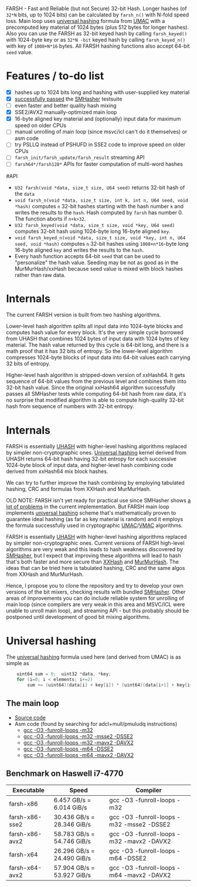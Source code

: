 FARSH - Fast and Reliable (but not Secure) 32-bit Hash. Longer hashes (of `32*N` bits, up to 1024 bits) can be calculated by `farsh_n()` with N-fold speed loss. Main loop uses [universal hashing](http://en.wikipedia.org/wiki/Universal_hashing) formula from [UMAC](http://en.wikipedia.org/wiki/UMAC) with a precomputed key material of 1024 bytes (plus 512 bytes for longer hashes). Also you can use the FARSH as 32-bit keyed hash by calling `farsh_keyed()` with 1024-byte key or as `32*N -bit` keyed hash by calling `farsh_keyed_n()` with key of `1008+N*16` bytes. All FARSH hashing functions also accept 64-bit `seed` value.

# Features / to-do list
- [x] hashes up to 1024 bits long and hashing with user-supplied key material
- [x] [successfully passed](SMHasher/reports/smhasher-farsh32-report.txt) the [SMHasher](https://code.google.com/p/smhasher) testsuite
- [ ] even faster and better quality hash mixing
- [x] SSE2/AVX2 manually-optimized main loop
- [x] 16-byte aligned key material and (optionally) input data for maximum speed on older CPUs
- [ ] manual unrolling of main loop (since msvc/icl can't do it themselves) or asm code
- [ ] try PSLLQ instead of PSHUFD in SSE2 code to improve speed on older CPUs
- [ ] `farsh_init/farsh_update/farsh_result` streaming API
- [ ] `farsh64*/farsh128*` APIs for faster computation of multi-word hashes
 
#API
- `U32 farsh(void *data, size_t size, U64 seed)` returns 32-bit hash of the `data`
- `void farsh_n(void *data, size_t size, int k, int n, U64 seed, void *hash)` computes `n` 32-bit hashes starting with the hash number `k` and writes the results to the `hash`. Hash computed by `farsh` has number 0. The function aborts if `n+k>32`.
- `U32 farsh_keyed(void *data, size_t size, void *key, U64 seed)` computes 32-bit hash using 1024-byte long 16-byte aligned `key`.
- `void farsh_keyed_n(void *data, size_t size, void *key, int n, U64 seed, void *hash)` computes `n` 32-bit hashes using `1008+n*16`-byte long 16-byte aligned `key` and writes the results to the `hash`.
- Every hash function accepts 64-bit `seed` that can be used to "personalize" the hash value. Seeding may be not as good as in the MurMurHash/xxHash because seed value is mixed with block hashes rather than raw data.

# Internals
The current FARSH version is built from two hashing algorithms. 

Lower-level hash algorithm splits all input data into 1024-byte blocks and computes hash value for every block. It's the very simple cycle borrowed from UHASH that combines 1024 bytes of input data with 1024 bytes of key material. The hash value returned by this cycle is 64-bit long, and there is a math proof that it has 32 bits of entropy. So the lower-level algorithm compresses 1024-byte blocks of input data into 64-bit values each carrying 32 bits of entropy. 

Higher-level hash algorithm is stripped-down version of xxHash64. It gets sequence of 64-bit values from the previous level and combines them into 32-bit hash value. Since the original xxHash64 algorithm successfully passes all SMHasher tests while computing 64-bit hash from raw data, it's no surprise that modified algorithm is able to compute high-quality 32-bit hash from sequence of numbers with 32-bit entropy.






# Internals
FARSH is essentially [UHASH](https://tools.ietf.org/html/rfc4418#section-5) with higher-level hashing algorithms replaced by simpler non-cryptographic ones. [Universal hashing](http://en.wikipedia.org/wiki/Universal_hashing) kernel derived from UHASH returns 64-bit hash having 32-bit entropy for each successive 1024-byte block of input data, and higher-level hash combining code derived from xxHash64 mix block hashes. 

We can try to further improve the hash combining by employing tabulated hashing, CRC and formulas from XXHash and MurMurHash.

OLD NOTE: FARSH isn't yet ready for practical use since SMHasher shows [a lot of problems](SMHasher/reports/smhasher-farsh32-report.txt) in the current implementation. But FARSH main loop implements [universal hashing](http://en.wikipedia.org/wiki/Universal_hashing) scheme that's mathematically proven to guarantee ideal hashing (as far as key material is random) and it employs the formula successfully used in cryptographic [UMAC](http://en.wikipedia.org/wiki/UMAC)/[VMAC](http://en.wikipedia.org/wiki/VMAC) algorithms.

FARSH is essentially [UHASH](https://tools.ietf.org/html/rfc4418#section-5) with higher-level hashing algorithms replaced by simpler non-cryptographic ones. Current versions of FARSH high-level algorithms are very weak and this leads to hash weakness discovered by [SMHasher](https://code.google.com/p/smhasher), but I expect that improving these algorithms will lead to hash that's both faster and more secure than [XXHash](https://github.com/Cyan4973/xxHash) and [MurMurHash](http://en.wikipedia.org/wiki/MurmurHash). The ideas that can be tried here is tabulated hashing, CRC and the same algos from XXHash and MurMurHash.

Hence, I propose you to clone the repository and try to develop your own versions of the bit mixers, checking results with bundled [SMHasher](https://code.google.com/p/smhasher). Other areas of improvements you can do include reliable system for unrolling of main loop (since compilers are very weak in this area and MSVC/ICL were unable to unroll main loop), and streaming API - but this probably should be postponed until development of good bit mixing algorithms.

# Universal hashing
The [universal hashing](http://en.wikipedia.org/wiki/Universal_hashing) formula used here (and derived from UMAC) is as simple as
```C
    uint64 sum = 0;  uint32 *data, *key;
    for (i=0; i < elements; i+=2)
        sum += (uint64)(data[i] + key[i]) * (uint64)(data[i+1] + key[i+1]);
```

## The main loop
- [Source code](farsh.c#L22)
- Asm code (found by searching for adcl+mull/pmuludq instructions)
  - [gcc -O3 -funroll-loops -m32](asm-listings/gcc-x86.lst#L300)
  - [gcc -O3 -funroll-loops -m32 -msse2 -DSSE2](asm-listings/gcc-x86-sse2.lst#L323)
  - [gcc -O3 -funroll-loops -m32 -mavx2 -DAVX2](asm-listings/gcc-x86-avx2.lst#L320)
  - [gcc -O3 -funroll-loops -m64 -DSSE2](asm-listings/gcc-x64.lst#L260)
  - [gcc -O3 -funroll-loops -m64 -mavx2 -DAVX2](asm-listings/gcc-x64-avx2.lst#L262)

## Benchmark on Haswell i7-4770
Executable      | Speed                       | Compiler
----------------|-----------------------------|---------
farsh-x86       |  6.457 GB/s =  6.014 GiB/s  |gcc -O3 -funroll-loops -m32
farsh-x86-sse2  | 30.436 GB/s = 28.346 GiB/s  |gcc -O3 -funroll-loops -m32 -msse2 -DSSE2
farsh-x86-avx2  | 58.783 GB/s = 54.746 GiB/s  |gcc -O3 -funroll-loops -m32 -mavx2 -DAVX2
farsh-x64       | 26.296 GB/s = 24.490 GiB/s  |gcc -O3 -funroll-loops -m64 -DSSE2
farsh-x64-avx2  | 57.904 GB/s = 53.927 GiB/s  |gcc -O3 -funroll-loops -m64 -mavx2 -DAVX2
